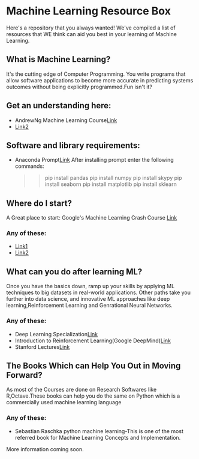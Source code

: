 # Machine Learning Resource Box
Here's a repository that you always wanted! We've compiled a list of resources that WE think can aid you best in your learning of Machine Learning. 

## What is Machine Learning?
It's the cutting edge of Computer Programming. You write programs that allow software applications to become more accurate in predicting systems outcomes without being explicitly programmed.Fun isn't it?

## Get an understanding here: 

* AndrewNg Machine Learning Course[Link](https://www.coursera.org/learn/machine-learning)
* [Link2](url)

## Software and library requirements:
* Anaconda Prompt[Link](https://www.anaconda.com/download/)
After installing prompt enter the following commands:
  >> pip install pandas
  >> pip install numpy
  >> pip install skypy
  >> pip install seaborn
  >> pip install matplotlib
  >> pip install sklearn

## Where do I start?

A Great place to start: Google's Machine Learning Crash Course [Link](https://developers.google.com/machine-learning/crash-course/) 

### Any of these: 
  * [Link1](url)
  * [Link2](url)
 

## What can you do after learning ML?

Once you have the basics down, ramp up your skills by applying ML techniques to big datasets in real-world applications. Other paths take you further into data science, and innovative ML approaches like deep learning,Reinforcement Learning and Genrational Neural Networks.

### Any of these: 
  * Deep Learning Specialization[Link](https://www.coursera.org/specializations/deep-learning)
  * Introduction to Reinforcement Learning(Google DeepMind)[Link](https://www.youtube.com/playlist?list=PLqYmG7hTraZDM-OYHWgPebj2MfCFzFObQ)
  * Stanford Lectures[Link](https://www.youtube.com/playlist?list=PL3FW7Lu3i5JvHM8ljYj-zLfQRF3EO8sYv)
  
## The Books Which can Help You Out in Moving Forward?

As most of the Courses are done on Research Softwares like R,Octave.These books can help you do the same on Python which is a commercially used machine learning language

### Any of these:
* Sebastian Raschka python machine learning-This is one of the most referred book for Machine Learning Concepts and Implementation.
  
More information coming soon.
